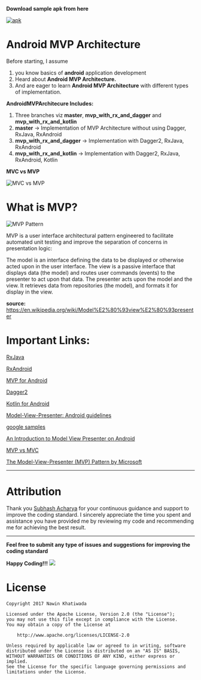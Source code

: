 **Download sample apk from here**

[![apk](https://img.shields.io/badge/apk-download-orange.svg)](https://play.google.com/store/apps/details?id=com.nawin.androidmvparchitecture)

# Android MVP Architecture
Before starting, I assume
1. you know basics of **android** application development
2. Heard about **Android MVP Architecture.**
3. And are eager to learn **Android MVP Architecture** with different types of implementation. 

**AndroidMVPArchitecure Includes:**
1. Three branches viz  **master**, **mvp_with_rx_and_dagger** and **mvp_with_rx_and_kotlin**
2. **master** -> Implementation of MVP Architecture without using Dagger, RxJava, RxAndroid
3. **mvp_with_rx_and_dagger** -> Implementation with Dagger2, RxJava, RxAndroid
4. **mvp_with_rx_and_kotlin** ->  Implementation with Dagger2, RxJava, RxAndroid, Kotlin

  **MVC vs MVP**
  
![MVC vs MVP](http://www.techyourchance.com/wp-content/uploads/2015/06/MVC_MVP.png)
 
 # What is MVP?
 
![MVP Pattern](http://gwb.blob.core.windows.net/rajeshpillai/figure_1.jpg)

MVP is a user interface architectural pattern engineered to facilitate automated unit testing and improve the separation of concerns in presentation logic:

The model is an interface defining the data to be displayed or otherwise acted upon in the user interface.
The view is a passive interface that displays data (the model) and routes user commands (events) to the presenter to act upon that data.
The presenter acts upon the model and the view. It retrieves data from repositories (the model), and formats it for display in the view.

**source:** https://en.wikipedia.org/wiki/Model%E2%80%93view%E2%80%93presenter

# Important Links:
[RxJava](https://github.com/ReactiveX/RxJava/wiki)

[RxAndroid](https://github.com/ReactiveX/RxAndroid/wiki)

[MVP for Android](https://antonioleiva.com/mvp-android/)

[Dagger2](https://google.github.io/dagger/)

[Kotlin for Android](https://kotlinlang.org/docs/reference/android-overview.html)

[Model-View-Presenter: Android guidelines](https://medium.com/@cervonefrancesco/model-view-presenter-android-guidelines-94970b430ddf)

[google samples](https://github.com/googlesamples/android-architecture)

[An Introduction to Model View Presenter on Android](https://code.tutsplus.com/tutorials/an-introduction-to-model-view-presenter-on-android--cms-26162)

[MVP vs MVC](https://stackoverflow.com/questions/2056/what-are-mvp-and-mvc-and-what-is-the-difference)

[The Model-View-Presenter (MVP) Pattern by Microsoft](https://msdn.microsoft.com/en-us/library/ff649571.aspx)

--------------------------------------------------------------------------------------------
# Attribution

Thank you [Subhash Acharya](https://github.com/subhasha1) for your continuous guidance and support to improve the coding standard. I sincerely appreciate the time you spent and assistance you have provided me by reviewing my code and recommending me for achieving the best result.

--------------------------------------------------------------------------------------------

**Feel free to submit any type of issues and suggestions for improving the coding standard**

**Happy Coding!!!** ![](https://github.com/nawinkhatiwada/AndroidMVPArchitecture/blob/master/app/src/main/res/drawable/happiness.png)

# License
```text
Copyright 2017 Nawin Khatiwada

Licensed under the Apache License, Version 2.0 (the "License");
you may not use this file except in compliance with the License.
You may obtain a copy of the License at

    http://www.apache.org/licenses/LICENSE-2.0

Unless required by applicable law or agreed to in writing, software
distributed under the License is distributed on an "AS IS" BASIS,
WITHOUT WARRANTIES OR CONDITIONS OF ANY KIND, either express or implied.
See the License for the specific language governing permissions and
limitations under the License.
```

